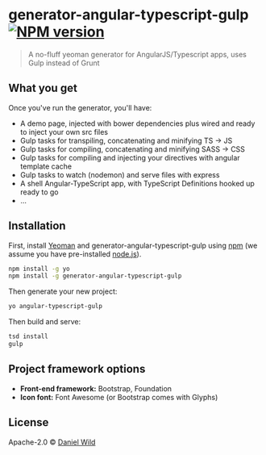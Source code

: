 # generator-angular-typescript-gulp [![NPM version][npm-image]][npm-url]
> A no-fluff yeoman generator for AngularJS/Typescript apps, uses Gulp instead of Grunt

## What you get

Once you've run the generator, you'll have:

<ul>
	<li>A demo page, injected with bower dependencies plus wired and ready to inject your own src files</li>
	<li>Gulp tasks for transpiling, concatenating and minifying TS -> JS</li>
	<li>Gulp tasks for compiling, concatenating and minifying SASS -> CSS</li>
	<li>Gulp tasks for compiling and injecting your directives with angular template cache</li> 
	<li>Gulp tasks to watch (nodemon) and serve files with express</li>
	<li>A shell Angular-TypeScript app, with TypeScript Definitions hooked up ready to go</li>
	<li>...</li>
</ul>	

## Installation

First, install [Yeoman](http://yeoman.io) and generator-angular-typescript-gulp using [npm](https://www.npmjs.com/) 
(we assume you have pre-installed [node.js](https://nodejs.org/)).

```bash
npm install -g yo
npm install -g generator-angular-typescript-gulp
```

Then generate your new project:

```bash
yo angular-typescript-gulp
```

Then build and serve:

```bash
tsd install
gulp
```

## Project framework options

<ul>
	<li><strong>Front-end framework:</strong> Bootstrap, Foundation</li>
	<li><strong>Icon font:</strong> Font Awesome (or Bootstrap comes with Glyphs)</li>
</ul>	



## License

Apache-2.0 © [Daniel Wild](http://etchdesign.com.au)

[npm-image]: https://badge.fury.io/js/generator-angular-typescript-gulp.svg
[npm-url]: https://npmjs.org/package/generator-angular-typescript-gulp

